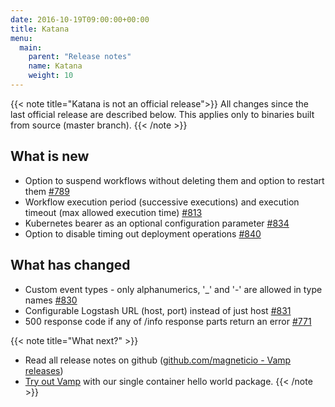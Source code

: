 ```yaml
---
date: 2016-10-19T09:00:00+00:00
title: Katana
menu:
  main:
    parent: "Release notes"
    name: Katana
    weight: 10
---
```


{{< note title="Katana is not an official release">}}
All changes since the last official release are described below. This applies only to binaries built from source (master branch). 
{{< /note >}}

## What is new
* Option to suspend workflows without deleting them and option to restart them [#789](https://github.com/magneticio/vamp/issues/789)
* Workflow execution period (successive executions) and execution timeout (max allowed execution time) [#813](https://github.com/magneticio/vamp/issues/813)
* Kubernetes bearer as an optional configuration parameter [#834](https://github.com/magneticio/vamp/issues/834)
* Option to disable timing out deployment operations [#840](https://github.com/magneticio/vamp/issues/840)

## What has changed
* Custom event types - only alphanumerics, '_' and '-' are allowed in type names [#830](https://github.com/magneticio/vamp/issues/830)
* Configurable Logstash URL (host, port) instead of just host [#831](https://github.com/magneticio/vamp/issues/831)
* 500 response code if any of /info response parts return an error [#771](https://github.com/magneticio/vamp/issues/771)

{{< note title="What next?" >}}
* Read all release notes on github ([github.com/magneticio - Vamp releases](https://github.com/magneticio/vamp/releases))
* [Try out Vamp](/documentation/installation/hello-world) with our single container hello world package.
{{< /note >}}
